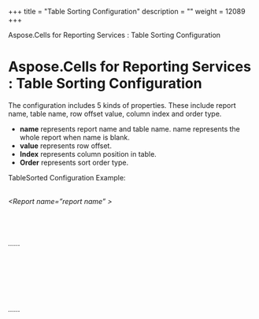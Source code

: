 +++
title = "Table Sorting Configuration" 
description = "" 
weight = 12089 
+++

Aspose.Cells for Reporting Services : Table Sorting Configuration  

# Aspose.Cells for Reporting Services : Table Sorting Configuration


The configuration includes 5 kinds of properties. These include report name, table name, row offset value, column index and order type.

*   **name** represents report name and table name. name represents the whole report when name is blank.
*   **value** represents row offset.
*   **Index** represents column position in table.
*   **Order** represents sort order type.

TableSorted Configuration Example:

*<TableSorted>*  
*<Report name=”report name” >*  
*<Table name="table name">*  
*<RowOffset value="1"/>*  
*<Column Index="1" Order="Descending" />*  
*<Column Index="2" Order="Ascending" />*  
*……*  
*</Table>*  
*<Table name="table name">*  
*<RowOffset value="1"/>*  
*<Column Index="1" Order="Descending" />*  
*<Column Index="2" Order="Ascending" />*  
*……*  
*</Table>*  
*</Report>*  
*</TableSorted>*

